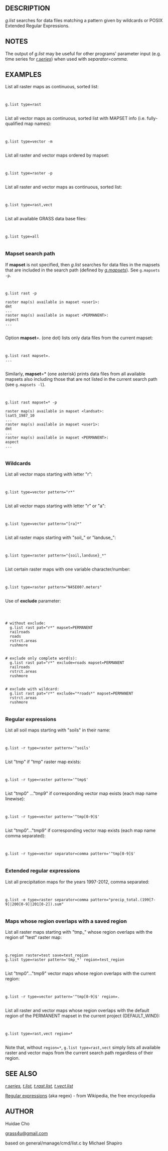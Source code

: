 
## DESCRIPTION

*g.list* searches for data files matching a pattern given by
wildcards or POSIX Extended Regular Expressions.

## NOTES

The output of *g.list* may be useful for other programs' parameter
input (e.g. time series for *[r.series](r.series.html)*)
when used with *separator=comma*.

## EXAMPLES

List all raster maps as continuous, sorted list:

```


g.list type=rast


```

List all vector maps as continuous, sorted list with MAPSET info (i.e.
fully-qualified map names):

```


g.list type=vector -m


```

List all raster and vector maps ordered by mapset:

```


g.list type=raster -p


```

List all raster and vector maps as continuous, sorted list:

```


g.list type=rast,vect


```

List all available GRASS data base files:

```


g.list type=all


```

### Mapset search path

If **mapset** is not specified, then *g.list* searches for
data files in the mapsets that are included in the search path
(defined by *[g.mapsets](g.mapsets.html)*).
See `g.mapsets -p`.

```


g.list rast -p

raster map(s) available in mapset <user1>:
dmt
...
raster map(s) available in mapset <PERMANENT>:
aspect
...


```

Option **mapset**=. (one dot) lists only data files from
the current mapset:

```


g.list rast mapset=.
...


```

Similarly, **mapset**=\* (one asterisk) prints data files from all
available mapsets also including those that are not listed in the
current search path (see `g.mapsets -l`).

```


g.list rast mapset=* -p

raster map(s) available in mapset <landsat>:
lsat5_1987_10
...
raster map(s) available in mapset <user1>:
dmt
...
raster map(s) available in mapset <PERMANENT>:
aspect
...


```

### Wildcards

List all vector maps starting with letter "r":

```


g.list type=vector pattern="r*"


```

List all vector maps starting with letter "r" or "a":

```


g.list type=vector pattern="[ra]*"


```

List all raster maps starting with "soil\_" or "landuse\_":

```


g.list type=raster pattern="{soil,landuse}_*"


```

List certain raster maps with one variable character/number:

```


g.list type=raster pattern="N45E00?.meters"


```

Use of **exclude** parameter:

```



# without exclude:
  g.list rast pat="r*" mapset=PERMANENT
  railroads
  roads
  rstrct.areas
  rushmore


# exclude only complete word(s):
  g.list rast pat="r*" exclude=roads mapset=PERMANENT
  railroads
  rstrct.areas
  rushmore


# exclude with wildcard:
  g.list rast pat="r*" exclude="*roads*" mapset=PERMANENT
  rstrct.areas
  rushmore


```

### Regular expressions

List all soil maps starting with "soils" in their name:

```


g.list -r type=raster pattern='^soils'


```

List "tmp" if "tmp" raster map exists:

```


g.list -r type=raster pattern='^tmp$'


```

List "tmp0" ..."tmp9" if corresponding vector map exists
(each map name linewise):

```


g.list -r type=vector pattern='^tmp[0-9]$'


```

List "tmp0"..."tmp9" if corresponding vector map exists
(each map name comma separated):

```


g.list -r type=vector separator=comma pattern='^tmp[0-9]$'


```

### Extended regular expressions

List all precipitation maps for the years 1997-2012, comma separated:

```


g.list -e type=raster separator=comma pattern="precip_total.(199[7-9]|200[0-9]|201[0-2]).sum"


```

### Maps whose region overlaps with a saved region

List all raster maps starting with "tmp\_" whose region overlaps with
the region of "test" raster map:

```


g.region raster=test save=test_region
g.list type=raster pattern='tmp_*' region=test_region


```

List "tmp0"..."tmp9" vector maps whose region overlaps with
the current region:

```


g.list -r type=vector pattern='^tmp[0-9]$' region=.


```

List all raster and vector maps whose region overlaps with the default region
of the PERMANENT mapset in the current project (DEFAULT\_WIND):

```


g.list type=rast,vect region=*


```

Note that, without `region=*`, `g.list type=rast,vect` simply
lists all available raster and vector maps from the current search path
regardless of their region.

## SEE ALSO

*[r.series](r.series.html),
[t.list](t.list.html),
[t.rast.list](t.rast.list.html),
[t.vect.list](t.vect.list.html)*

[Regular expressions](https://en.wikipedia.org/wiki/Regular_expression)
(aka regex) - from Wikipedia, the free encyclopedia

## AUTHOR

Huidae Cho

<grass4u@gmail.com>

based on general/manage/cmd/list.c by Michael Shapiro
